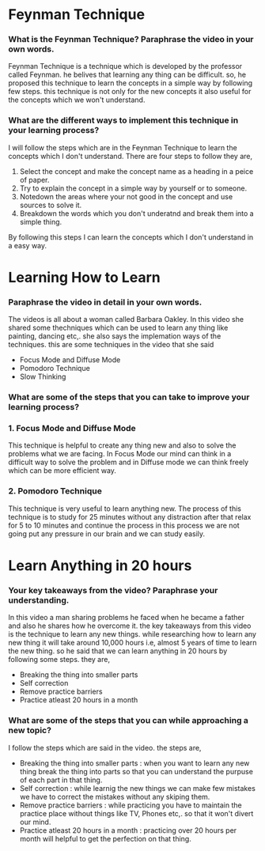 #  Feynman Technique
### What is the Feynman Technique? Paraphrase the video in your own words.
Feynman Technique is a technique which is developed by the professor called Feynman. he belives that learning any thing can be difficult. so, he proposed this technique to learn the concepts in a simple way by following few steps. this technique is not only for the new concepts it also useful for the concepts which we won't understand.
### What are the different ways to implement this technique in your learning process? 
I will follow the steps which are in the Feynman Technique to learn the concepts which I don't understand.
There are four steps to follow they are,

 1. Select the concept and make the concept name as a heading in a peice of paper.
 2. Try to explain the concept in a simple way by yourself or to someone.
 3. Notedown the areas where your not good in the concept and use sources to solve it.
 4. Breakdown the words which you don't underatnd and break them into a simple thing.

By following this steps I can learn the concepts which I don't understand in a easy way.  
# Learning How to Learn
### Paraphrase the video in detail in your own words.
The videos is all about a woman called Barbara Oakley. In this video she shared some thechniques which can 
be used to learn any thing like painting, dancing etc,. she also says the implemation ways of the techniques. this are some techniques in the video that she said

 - Focus Mode and Diffuse Mode
 - Pomodoro Technique
 - Slow Thinking
### What are some of the steps that you can take to improve your learning process?
### 1. Focus Mode and Diffuse Mode
This technique is helpful to create any thing new and also to solve the problems what we are facing. 
In Focus Mode our mind can think in a difficult way to solve the problem and in Diffuse mode we can think freely which can be more efficient way.
### 2. Pomodoro Technique
This technique is very useful to learn anything new. The process of this technique is to study for 25 minutes without any distraction after that relax for 5 to 10 minutes and continue the process in this process we are not going put any pressure in our brain and we can study easily.
# Learn Anything in 20 hours  
### Your key takeaways from the video? Paraphrase your understanding.
In this video a man sharing problems he faced when he became a father and also he shares how he overcome it. the key takeaways from this video is the technique to learn any new things. while researching how to learn any new thing it will take around 10,000 hours i.e, almost 5 years of time to learn the new thing. so he said that we can learn anything in 20 hours by following some steps. they are,
 - Breaking the thing into smaller parts
 - Self correction
 - Remove practice barriers
 - Practice atleast 20 hours in a month
### What are some of the steps that you can while approaching a new topic?
I follow the steps which are said in the video. the steps are,
 - Breaking the thing into smaller parts : when you want to learn any new thing break the thing into parts so that you can understand the purpuse of each part in that thing.
 - Self correction : while learnig the new things we can make few mistakes we have to correct the mistakes without any skiping them.
 - Remove practice barriers : while practicing you have to maintain the practice place without things like TV, Phones etc,. so that it won't divert our mind.
 - Practice atleast 20 hours in a month : practicing over 20 hours per month will helpful to get the perfection on that thing.


